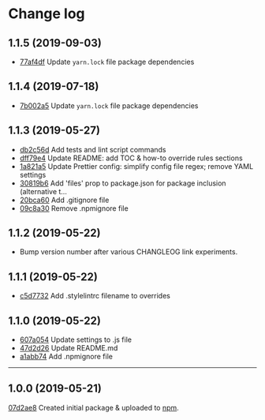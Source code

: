 # Change log

## 1.1.5 (2019-09-03)

-   [77af4df](https://github.com/geniemouse/prettier-config/commit/77af4df) Update `yarn.lock` file package dependencies

## 1.1.4 (2019-07-18)

-   [7b002a5](https://github.com/geniemouse/prettier-config/commit/7b002a5) Update `yarn.lock` file package dependencies

## 1.1.3 (2019-05-27)

-   [db2c56d](https://github.com/geniemouse/prettier-config/commit/db2c56d) Add tests and lint script commands
-   [dff79e4](https://github.com/geniemouse/prettier-config/commit/dff79e4) Update README: add TOC & how-to override rules sections
-   [1a821a5](https://github.com/geniemouse/prettier-config/commit/1a821a5) Update Prettier config: simplify config file regex; remove YAML settings
-   [30819b6](https://github.com/geniemouse/prettier-config/commit/30819b6) Add 'files' prop to package.json for package inclusion (alternative t…
-   [20bca60](https://github.com/geniemouse/prettier-config/commit/20bca60) Add .gitignore file
-   [09c8a30](https://github.com/geniemouse/prettier-config/commit/09c8a30) Remove .npmignore file

## 1.1.2 (2019-05-22)

-   Bump version number after various CHANGLEOG link experiments.

## 1.1.1 (2019-05-22)

-   [c5d7732](https://github.com/geniemouse/prettier-config/commit/c5d7732) Add .stylelintrc filename to overrides

## 1.1.0 (2019-05-22)

-   [607a054](https://github.com/geniemouse/prettier-config/commit/607a054) Update settings to .js file
-   [47d2d26](https://github.com/geniemouse/prettier-config/commit/47d2d26) Update README.md
-   [a1abb74](https://github.com/geniemouse/prettier-config/commit/a1abb74) Add .npmignore file

---

## 1.0.0 (2019-05-21)

[07d2ae8](https://github.com/geniemouse/prettier-config/commit/07d2ae8) Created initial package & uploaded to [npm].

<!-- LINK REFERENCES -->

[npm]: https://www.npmjs.com/package/@geniemouse/prettier-config

<!-- end: LINK REFERENCES -->
